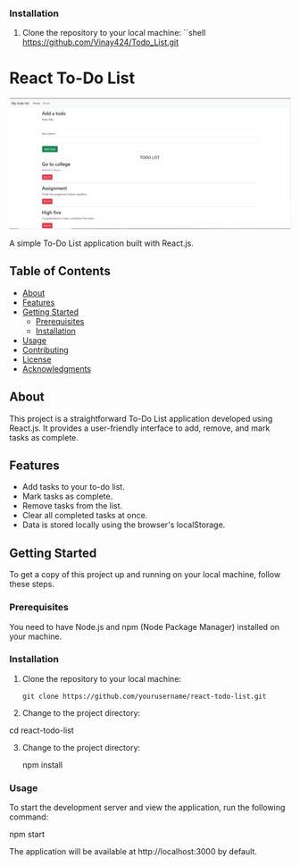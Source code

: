 
### Installation

1. Clone the repository to your local machine:
``shell
https://github.com/Vinay424/Todo_List.git


# React To-Do List

![TODO List](img.png)

A simple To-Do List application built with React.js.

## Table of Contents

- [About](#about)
- [Features](#features)
- [Getting Started](#getting-started)
  - [Prerequisites](#prerequisites)
  - [Installation](#installation)
- [Usage](#usage)
- [Contributing](#contributing)
- [License](#license)
- [Acknowledgments](#acknowledgments)

## About

This project is a straightforward To-Do List application developed using React.js. It provides a user-friendly interface to add, remove, and mark tasks as complete.

## Features

- Add tasks to your to-do list.
- Mark tasks as complete.
- Remove tasks from the list.
- Clear all completed tasks at once.
- Data is stored locally using the browser's localStorage.

## Getting Started

To get a copy of this project up and running on your local machine, follow these steps.

### Prerequisites

You need to have Node.js and npm (Node Package Manager) installed on your machine.

### Installation

1. Clone the repository to your local machine:

   ```shell
   git clone https://github.com/yourusername/react-todo-list.git

2. Change to the project directory:
 
  cd react-todo-list


3. Change to the project directory:
 
   npm install

### Usage
To start the development server and view the application, run the following command:

npm start

The application will be available at http://localhost:3000 by default.





